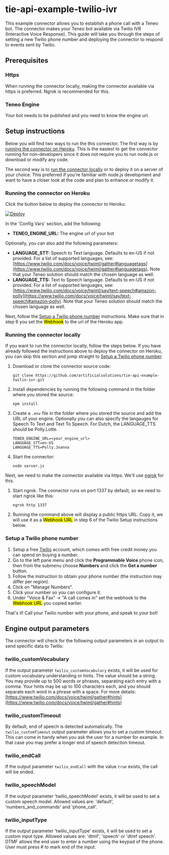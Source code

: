 # tie-api-example-twilio-ivr
This example connector allows you to establish a phone call with a Teneo bot. The connector makes your Teneo bot available via Twilio IVR (Interactive Voice Response). This guide will take you through the steps of setting a new Twilio phone number and deploying the connector to respond to events sent by Twilio.


## Prerequisites
### Https
When running the connector locally, making the connector available via https is preferred. Ngrok is recommended for this.

### Teneo Engine
Your bot needs to be published and you need to know the engine url.

## Setup instructions
Below you will find two ways to run the this connector. The first way is by [running the connector on Heroku](#running-the-connector-on-heroku). This is the easiest to get the connector running for non-developers since it does not require you to run node.js or download or modify any code.

The second way is to [run the connector locally](#running-the-connector-locally) or to deploy it on a server of your choice. This preferred if you're familiar with node.js development and want to have a closer look at the code and plan to enhance or modify it.

### Running the connector on Heroku
Click the button below to deploy the connector to Heroku:

[![Deploy](https://www.herokucdn.com/deploy/button.svg?classes=heroku)](https://heroku.com/deploy?template=https://github.com/artificialsolutions/tie-api-example-twilio-ivr)

In the 'Config Vars' section, add the following:
* **TENEO_ENGINE_URL:** The engine url of your bot

Optionally, you can also add the following parameters:
* **LANGUAGE_STT:** Speech to Text language. Defaults to en-US if not provided. For a list of supported languages, see: [https://www.twilio.com/docs/voice/twiml/gather#languagetags](https://www.twilio.com/docs/voice/twiml/gather#languagetags). Note that your Teneo solution should match the chosen language as well.
* **LANGUAGE_TTS:** Text to Speech language. Defaults to en-US if not provided. For a list of supported languages, see: [https://www.twilio.com/docs/voice/twiml/say/text-speech#amazon-polly](https://www.twilio.com/docs/voice/twiml/say/text-speech#amazon-polly). Note that your Teneo solution should match the chosen language as well.

Next, follow the [Setup a Twilio phone number](#setup-a-twilio-phone-number) instructions. Make sure that in step 6 you set the <mark>Webhook</mark> to the url of the Heroku app.

### Running the connector locally
If you want to run the connector locally, follow the steps below. If you have already followed the instructions above to deploy the connector on Heroku, you can skip this section and jump straight to [Setup a Twilio phone number](#setup-a-twilio-phone-number).
1. Download or clone the connector source code:
    ```
    git clone https://github.com/artificialsolutions/tie-api-example-twilio-ivr.git
    ```
2. Install dependencies by running the following command in the folder where you stored the source:
    ```
    npm install
    ``` 
3. Create a `.env` file in the folder where you stored the source and add the URL of your engine. Optionally you can also specify the langauges for Speech To Text and Text To Speech. For Dutch, the LANGUAGE_TTS should be Polly.Lotte.
    ```
    TENEO_ENGINE_URL=<your_engine_url>
    LANGUAGE_STT=en-US
    LANGUAGE_TTS=Polly.Joanna
    ```
4. Start the connector:
    ```
    node server.js
    ```

Next, we need to make the connector available via https. We'll use [ngrok](https://ngrok.com) for this.

1. Start ngrok. The connector runs on port 1337 by default, so we need to start ngrok like this:
    ```
    ngrok http 1337
    ```
2. Running the command above will display a public https URL. Copy it, we will use it as a <mark>Webhook URL</mark> in step 6 of the Twilio Setup instructions below.

### Setup a Twilio phone number
1. Setup a free [Twilio](https://www.twilio.com/try-twilio) account, which comes with free credit money you can spend on buying a number.
2. Go to the left pane menu and click the **Programmable Voice** phone icon, then from the submenu choose **Numbers** and click the **Get a number** button.
3. Follow the instruction to obtain your phone number (the instruction may differ per region).
4. Click on "Manage Numbers".
5. Click your number so you can configure it.
6. Under "Voice & Fax" -> "A call comes in" set the webhook to the <mark>Webhook URL</mark> you copied earlier.


That's it! Call your Twilio number with your phone, and speak to your bot!

## Engine output parameters
The connector will check for the following output parameters in an output to send specific data to Twillo:

### twilio_customVocabulary
If the output parameter `twilio_customVocabulary` exists, it will be used for custom vocabulary understanding or hints. The value should be a string. You may provide up to 500 words or phrases, separating each entry with a comma. Your hints may be up to 100 characters each, and you should separate each word in a phrase with a space. For more details: [https://www.twilio.com/docs/voice/twiml/gather#hints](https://www.twilio.com/docs/voice/twiml/gather#hints)

### twilio_customTimeout
By default, end of speech is detected automatically. The `twilio_customTimeout` output parameter allows you to set a custom timeout. This can come in handy when you ask the user for a number for example. In that case you may prefer a longer end of speech detection timeout.

### twilio_endCall
If the output parameter `twilio_endCall` with the value `true` exists, the call will be ended.

### twilio_speechModel
If the output parameter 'twilio_speechModel' exists, it will be used to set a custom speech model. Allowed values are: 'default', 'numbers_and_commands' and 'phone_call'.

### twilio_inputType
If the output parameter 'twilio_inputType' exists, it will be used to set a custom input type. Allowed values are: 'dtmf', 'speech' or 'dtmf speech'. DTMF allows the end user to enter a number using the keypad of the phone. User must press # to mark end of the input. 